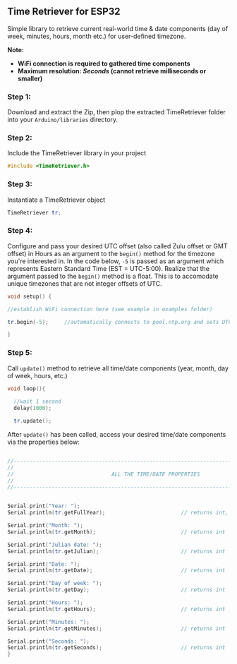 ## Time Retriever for ESP32

Simple library to retrieve current real-world time & date components (day of week, minutes, hours, month etc.) for user-defined timezone.

__Note:__
* __WiFi connection is required to gathered time components__
* __Maximum resolution: *Seconds* (cannot retrieve milliseconds or smaller)__

### Step 1:
Download and extract the Zip, then plop the extracted TimeRetriever folder into your ```Arduino/libraries``` directory.

### Step 2:
Include the TimeRetriever library in your project
```C++
#include <TimeRetriever.h>
```

### Step 3:

Instantiate a TimeRetriever object
```C++
TimeRetriever tr;        
```

### Step 4:
Configure and pass your desired UTC offset (also called Zulu offset or GMT offset) in Hours as an argument to the ```begin()``` method for the timezone you're interested in.  In the code below, ```-5``` is passed as an argument which represents Eastern Standard Time (EST = UTC-5:00).  Realize that the argument passed to the ```begin()``` method is a float.  This is to accomodate unique timezones that are not integer offsets of UTC.
```C++
void setup() {

//establish WiFi connection here (see example in examples folder)

tr.begin(-5);     //automatically connects to pool.ntp.org and sets UTC offset passed as argument

}

```
### Step 5:
Call ```update()``` method to retrieve all time/date components (year, month, day of week, hours, etc.)
```C++
void loop(){
  
  //wait 1 second
  delay(1000);

  tr.update();
  ```
  After ```update()``` has been called, access your desired time/date components via the properties below: 
  ```C++
  
  //-----------------------------------------------------------------------------------------
  //                                                                                        -
  //                               ALL THE TIME/DATE PROPERTIES                             -
  //                                                                                        -
  //-----------------------------------------------------------------------------------------

  
  Serial.print("Year: ");
  Serial.println(tr.getFullYear);                        // returns int, 4 digits (e.g. 2022)

  Serial.print("Month: ");
  Serial.println(tr.getMonth);                           // returns int  (0-11, e.g. 0 = January)

  Serial.print("Julian date: ");
  Serial.println(tr.getJulian);                          // returns int  (0-365, e.g. 0 = 1st of January)
  
  Serial.print("Date: ");
  Serial.println(tr.getDate);                            // returns int  (1-31)

  Serial.print("Day of week: ");
  Serial.println(tr.getDay);                             // returns int  (0-6, 0 = Sunday)

  Serial.print("Hours: ");
  Serial.println(tr.getHours);                           // returns int  (0-23, 0 = midnight, 23 = 11 P.M.)

  Serial.print("Minutes: ");
  Serial.println(tr.getMinutes);                         // returns int  (0-59)
  
  Serial.print("Seconds: ");
  Serial.println(tr.getSeconds);                         // returns int  (0-59)
}
```
